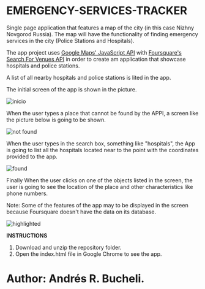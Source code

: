 # EMERGENCY-SERVICES-TRACKER

Single page application that features a map of the city (in this case Nizhny Novgorod Russia).  The map will have the functionality of 
finding emergency services in the city (Police Stations and Hospitals).

The app project uses [Google Maps' JavaScript API](http://bit.ly/2DTmniw) with [Foursquare's Search For Venues API](http://bit.ly/2I1X4x9) in 
order to create am application that showcase hospitals and police stations.

A list of all nearby hospitals and police stations is lited in the app.

The initial screen of the app is shown in the picture.

![inicio](https://github.com/anferebu/EMERGENCY-SERVICES-TRACKER/blob/master/paginadeinicio.jpg)

When the user types a place that cannot be found by the APPI, a screen like the picture below is going to be shown.

![not found](https://github.com/anferebu/EMERGENCY-SERVICES-TRACKER/blob/master/object%20not%20found.jpg)

When the user types in the search box, something like "hospitals", the App is going to list all the hospitals located near to the point with
the coordinates provided to the app.

![found](https://github.com/anferebu/EMERGENCY-SERVICES-TRACKER/blob/master/hospitals%20found.jpg)

Finally When the user clicks on one of the objects listed in the screen, the user is going to see the location of the place and other
characteristics like phone numbers.

Note: Some of the features of the app may to be displayed in the screen because Foursquare doesn't have the data on its database.

![highlighted](https://github.com/anferebu/EMERGENCY-SERVICES-TRACKER/blob/master/highlighted%20object.jpg)

<strong>INSTRUCTIONS</strong>

1. Download and unzip the repository folder.
2. Open the index.html file in Google Chrome to see the app.

# Author: Andrés R. Bucheli.
